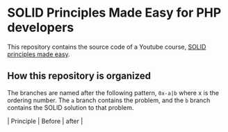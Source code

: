 # SOLID Principles Made Easy for PHP developers

This repository contains the source code of a Youtube course, [SOLID principles made easy](https://www.youtube.com/watch?v=CHE7ijbEGsA). 

## How this repository is organized

The branches are named after the following pattern, `0x-a|b` where x is the ordering number. The `a` branch contains the problem, and the `b` branch contains the SOLID solution to that problem.

| Principle | Before | after |
